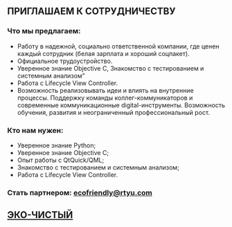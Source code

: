 ## **ПРИГЛАШАЕМ К СОТРУДНИЧЕСТВУ**

### **Что мы предлагаем:**
- Работу в надежной, социально ответственной компании, где ценен каждый сотрудник (белая зарплата и хороший соцпакет).
- Официальное трудоустройство.
- Уверенное знание Objective C, Знакомство с тестированием и системным анализом"
- Работа с Lifecycle View Controller.
- Возможность реализовывать идеи и влиять на внутренние процессы. Поддержку команды коллег-коммуникаторов и современные коммуникационные digital-инструменты. Возможность обучения, развития и неограниченный профессиональный рост.

### **Кто нам нужен:**
- Уверенное знание Python;
- Уверенное знание Objective C;
- Опыт работы с QtQuick/QML;
- Знакомство с тестированием и системным анализом;
- Работа с Lifecycle View Controller.

### **Стать партнером: ecofriendly@rtyu.com**

## [ЭКО-ЧИСТЫЙ](https://github.com/monreline/ecofriendly/blob/main/README.md)
